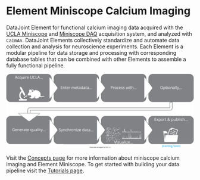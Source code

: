 # Element Miniscope Calcium Imaging

DataJoint Element for functional calcium imaging data acquired with the [UCLA Miniscope](https://github.com/Aharoni-Lab/Miniscope-v4) 
and [Miniscope DAQ](https://github.com/Aharoni-Lab/Miniscope-DAQ-QT-Software) 
acquisition system, and
analyzed with `CaImAn`. DataJoint Elements collectively standardize and automate data
collection and analysis for neuroscience experiments. Each Element is a modular
pipeline for data storage and processing with corresponding database tables that can be
combined with other Elements to assemble a fully functional pipeline.

![diagram](https://raw.githubusercontent.com/datajoint/element-miniscope/main/images/diagram_flowchart.svg)

Visit the [Concepts page](./concepts.md) for more information about miniscope calcium
imaging and Element Miniscope. To get started with building your data pipeline visit
the [Tutorials page](./tutorials.md).  
